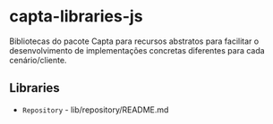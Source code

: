 # capta-libraries-js

Bibliotecas do pacote Capta para recursos abstratos para facilitar o desenvolvimento de implementações concretas diferentes para cada cenário/cliente.

## Libraries

* `Repository` - lib/repository/README.md
